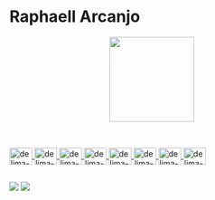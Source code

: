 # Raphaell Arcanjo


<div align="center">
  <a href="https://github.com/delimaqz">
  <img height="150em" src="https://github-readme-stats.vercel.app/api?username=delimaqz&theme=blue-green"/>
  
</div>

## 
   
 <div style="display: inline_block"><br>
  <img align="center" height="30" width="40" alt="delima-HTML"src="https://cdn.jsdelivr.net/gh/devicons/devicon/icons/html5/html5-original.svg">
  <img align="center" height="30" width="40" alt="delima-CSS" src="https://cdn.jsdelivr.net/gh/devicons/devicon/icons/css3/css3-original.svg">
  <img align="center" height="30" width="40" alt="delima-Js" src="https://cdn.jsdelivr.net/gh/devicons/devicon/icons/javascript/javascript-original.svg">
  <img align="center" height="30" width="40" alt="delima-React" src="https://cdn.jsdelivr.net/gh/devicons/devicon/icons/react/react-original.svg">
  <img align="center" height="30" width="40" alt="delima-NodeJS" src="https://cdn.jsdelivr.net/gh/devicons/devicon/icons/nodejs/nodejs-original.svg">
  <img align="center" height="30" width="40" alt="delima-Python" src="https://cdn.jsdelivr.net/gh/devicons/devicon/icons/python/python-original.svg">
  <img align="center" height="30" width="40" alt="delima-Git" src="https://cdn.jsdelivr.net/gh/devicons/devicon/icons/git/git-original.svg">
  <img align="center" height="30" width="40" alt="delima-Figma" src="https://cdn.jsdelivr.net/gh/devicons/devicon/icons/figma/figma-original.svg">
</div>
  
  ## 
 
<div>
  <a href="https://twitter.com/delimaqz" target="_blank"><img src="https://img.shields.io/badge/Twitter-1DA1F2?style=for-the-badge&logo=twitter&logoColor=white" 
  target="_blank"></a>
  <a href="https://www.linkedin.com/in/raphaell-arcanjo/" target="_blank"><img src="https://img.shields.io/badge/LinkedIn-0077B5?style=for-the-badge&logo=linkedin&logoColor=white" target="_blank"></a>
</div>
